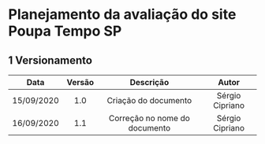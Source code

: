 # **Planejamento da avaliação do site Poupa Tempo SP**

## 1 Versionamento

|Data|Versão|Descrição|Autor|
|:-:|:-:|:-:|:-:|
|15/09/2020|1.0|Criação do documento|Sérgio Cipriano|
|16/09/2020|1.1|Correção no nome do documento|Sérgio Cipriano|
